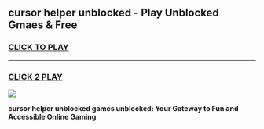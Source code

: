 
## cursor helper unblocked - Play Unblocked Gmaes & Free
<h3>
<a href="https://news.freeplayer.one?title=cursor_helper_unblocked&ref=23F">CLICK TO PLAY</a></h3>
<hr>

<h3>
<a href="https://news.freeplayer.one?title=cursor_helper_unblocked&ref=23F">CLICK 2 PLAY</a>
  
</h3>

<a href="https://news.freeplayer.one?title=cursor_helper_unblocked&ref=23F/"><img src="https://clearcache.store/games.png"></a>


**cursor helper unblocked games unblocked: Your Gateway to Fun and Accessible Online Gaming**
